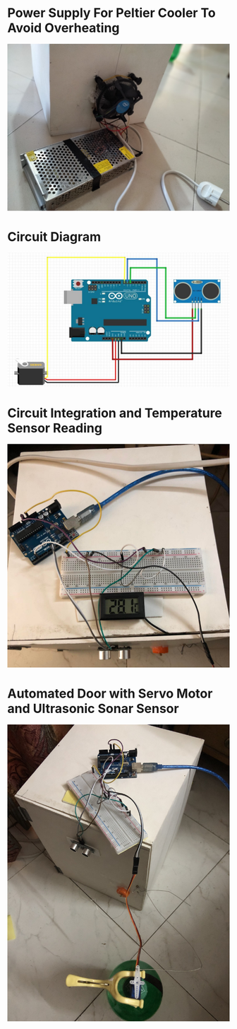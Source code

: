 <h1>Power Supply For Peltier Cooler To Avoid Overheating</h1>
<p align="left"> <img src="https://github.com/AkibMuhammad/Projects/blob/main/Assembling%20a%20Portable%20Freezer%20using%20Arduino%20Uno%20R3/3.jpg"/> </p>

<h1>Circuit Diagram</h1>
<p align="left"> <img src="https://github.com/AkibMuhammad/Projects/blob/main/Assembling%20a%20Portable%20Freezer%20using%20Arduino%20Uno%20R3/Portable%20freezer%20circuit%20diagram.jpg"/> </p>

<h1>Circuit Integration and Temperature Sensor Reading</h1>
<p align="left"> <img src="https://github.com/AkibMuhammad/Projects/blob/main/Assembling%20a%20Portable%20Freezer%20using%20Arduino%20Uno%20R3/dt.jpg"/> </p>

<h1>Automated Door with Servo Motor and Ultrasonic Sonar Sensor</h1>
<p align="left"> <img src="https://github.com/AkibMuhammad/Projects/blob/main/Assembling%20a%20Portable%20Freezer%20using%20Arduino%20Uno%20R3/automated%20door%20snap.JPG"/> </p>


